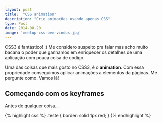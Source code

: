 ```yaml
---
layout: post
title:  "CSS animation"
description: "Crie animações usando apenas CSS"
type: Post
date: 2014-08-20
image: 'meetup-css-bem-vindos.jpg'
---
```


CSS3 é fantástico! :) Me considero suspeito pra falar mas acho muito bacana o poder que ganhamos em enriquecer os detalhes de uma aplicação com pouca coisa de código.

Uma das coisas que mais gosto no CSS3, é o __animation__.  Com essa propriedade conseguimos aplicar animações a elementos da páginas. Me pergunte como. Vamos lá!

<h2 class="subtitle">Começando com os keyframes</h2>

Antes de qualquer coisa...

{% highlight css %}
.teste {
    border: solid 1px red;
}
{% endhighlight  %}